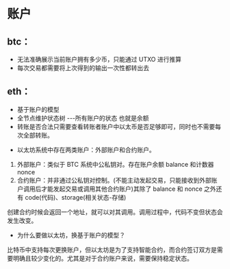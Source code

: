 # 账户

## btc：

- 无法准确展示当前账户拥有多少币，只能通过 UTXO 进行推算
- 每次交易都需要将上次得到的输出一次性都转出去

## eth：

- 基于账户的模型
- 全节点维护状态树 ---所有账户的状态 也就是余额
- 转账是否合法只需要查看转账者账户中以太币是否足够即可，同时也不需要每次全部转账。
<!-- - reply attack 重放攻击
  - 收款方，将交易多次广播，达成多次转账交易
    - 增加已经交易数的表示 nonce -->

- 以太坊系统中存在两类账户：外部账户和合约账户。

1. 外部账户：类似于 BTC 系统中公私钥对。存在账户余额 balance 和计数器 nonce
2. 合约账户：并非通过公私钥对控制。(不能主动发起交易，只能接收到外部账户调用后才能发起交易或调用其他合约账户)其除了 balance 和 nonce 之外还有 code(代码)、storage(相关状态-存储)

创建合约时候会返回一个地址，就可以对其调用。调用过程中，代码不变但状态会发生改变。

- 为什么要做以太坊，换基于账户的模型？

比特币中支持每次更换账户，但以太坊是为了支持智能合约，而合约签订双方是需要明确且较少变化的。尤其是对于合约账户来说，需要保持稳定状态。
